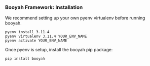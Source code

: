 ### Booyah Framework: Installation

We recommend setting up your own pyenv virtualenv before running booyah.

```
pyenv install 3.11.4
pyenv virtualenv 3.11.4 YOUR_ENV_NAME
pyenv activate YOUR_ENV_NAME
```

Once pyenv is setup, install the booyah pip package:

```
pip install booyah
```
